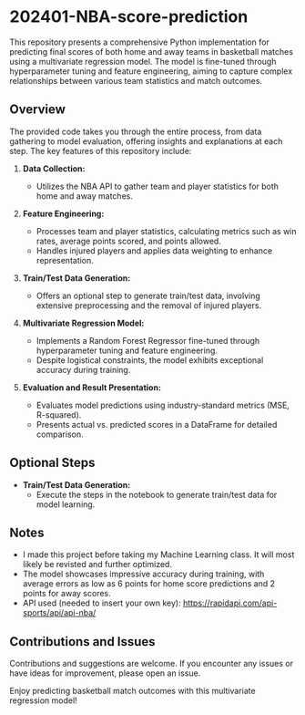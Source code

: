 # 202401-NBA-score-prediction


This repository presents a comprehensive Python implementation for predicting final scores of both home and away teams in basketball matches using a multivariate regression model. The model is fine-tuned through hyperparameter tuning and feature engineering, aiming to capture complex relationships between various team statistics and match outcomes.

## Overview

The provided code takes you through the entire process, from data gathering to model evaluation, offering insights and explanations at each step. The key features of this repository include:

1. **Data Collection:**
   - Utilizes the NBA API to gather team and player statistics for both home and away matches.

2. **Feature Engineering:**
   - Processes team and player statistics, calculating metrics such as win rates, average points scored, and points allowed.
   - Handles injured players and applies data weighting to enhance representation.

3. **Train/Test Data Generation:**
   - Offers an optional step to generate train/test data, involving extensive preprocessing and the removal of injured players.

4. **Multivariate Regression Model:**
   - Implements a Random Forest Regressor fine-tuned through hyperparameter tuning and feature engineering.
   - Despite logistical constraints, the model exhibits exceptional accuracy during training.

5. **Evaluation and Result Presentation:**
   - Evaluates model predictions using industry-standard metrics (MSE, R-squared).
   - Presents actual vs. predicted scores in a DataFrame for detailed comparison.

## Optional Steps

- **Train/Test Data Generation:**
   - Execute the steps in the notebook to generate train/test data for model learning.

## Notes

- I made this project before taking my Machine Learning class. It will most likely be revisted and further optimized.
- The model showcases impressive accuracy during training, with average errors as low as 6 points for home score predictions and 2 points for away scores.
- API used (needed to insert your own key): https://rapidapi.com/api-sports/api/api-nba/

## Contributions and Issues

Contributions and suggestions are welcome. If you encounter any issues or have ideas for improvement, please open an issue.

Enjoy predicting basketball match outcomes with this multivariate regression model!

